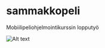 # sammakkopeli
Mobiilipeliohjelmointikurssin lopputyö

![Alt text](img/sammakko.png?raw=true "Sammakkopeli")
